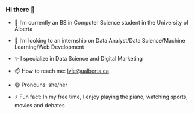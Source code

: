 ### Hi there 👋

<!--
**Lily241/Lily241** is a ✨ _special_ ✨ repository because its `README.md` (this file) appears on your GitHub profile.-->

- 🌱 I’m currently an BS in Computer Science student in the University of Alberta
- 👯 I’m looking to an internship on Data Analyst/Data Science/Machine Learning/Web Development
- ✨ I specialize in Data Science and Digital Marketing

- 📫 How to reach me: lvle@ualberta.ca <!--or connect with me on LinkedIn (https://www.linkedin.com/in/michela-tjan-sakti-effendie/)-->
- 😄 Pronouns: she/her
- ⚡ Fun fact: In my free time, I enjoy playing the piano, watching sports, movies and debates 

